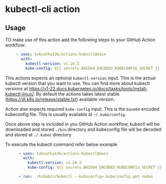 # kubectl-cli action

## Usage

 TO make use of this action add the following steps to your GitHub Action workflow:

 ```yaml
      - uses: teknatha136/actions-kubectl@main
        with:
          kubectl-version: v1.24.3
          kube-config: ${{ secrets.BASE64_ENCODED_KUBECONFIG_SECRET }}
 ```

 This actions expects an optional `kubectl-version` input. This is the actual kubectl version that you want to use. You can find more about kubectl versions at <https://v1-22.docs.kubernetes.io/docs/tasks/tools/install-kubectl-linux/>. By default the actions takes latest stable (<https://dl.k8s.io/release/stable.txt>) available version.

Action also expects required `kube-config` input. This is the `base64` encoded kubeconfig file. This is usually available at `~/.kube/config`.

Once above step is included in you GitHub Action workflow, kubectl will be downloaded and stored `./bin` directory and kubeconfig file will be decoded and stored at `./.kubec` directory

To execute the kubectl command refer below example

```yaml
      - uses: teknatha136/actions-kubectl@main
        with:
          kubectl-version: v1.24.3
          kube-config: ${{ secrets.BASE64_ENCODED_KUBECONFIG_SECRET }}

      - run: ./kubebin/kubectl --kubeconfig=.kube/config get nodes
```
